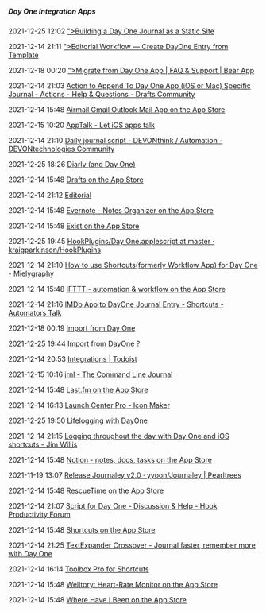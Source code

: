#####  Day One Integration Apps

2021-12-25 12:02 [&quot;&gt;Building a Day One Journal as a Static Site](https://lukecod.es/2016/12/06/building-a-day-one-journal-as-a-static-site/)

2021-12-14 21:11 [&quot;&gt;Editorial Workflow — Create DayOne Entry from Template](http://www.editorial-workflows.com/workflow/5802981450579968/XNFxN5GXuW8)

2021-12-18 00:20 [&quot;&gt;Migrate from Day One App | FAQ &amp; Support | Bear App](https://bear.app/faq/Import%20&%20export/Migrate%20from%20Day%20One/)

2021-12-14 21:03 [Action to Append To Day One App (iOS or Mac) Specific Journal - Actions - Help &amp; Questions - Drafts Community](https://forums.getdrafts.com/t/action-to-append-to-day-one-app-ios-or-mac-specific-journal/7504)

2021-12-14 15:48 [Airmail Gmail Outlook Mail App on the App Store](https://apps.apple.com/us/app/airmail-gmail-outlook-mail-app/id993160329)

2021-12-15 10:20 [AppTalk - Let iOS apps talk](https://app-talk.com/)

2021-12-14 21:10 [Daily journal script - DEVONthink / Automation - DEVONtechnologies Community](https://discourse.devontechnologies.com/t/daily-journal-script/16509)

2021-12-25 18:26 [Diarly (and Day One)](http://www.curtisfamily.org.uk/amp/diarly-and-day-one.html)

2021-12-14 15:48 [Drafts on the App Store](https://apps.apple.com/us/app/drafts/id1236254471)

2021-12-14 21:12 [‎Editorial](https://apps.apple.com/us/app/editorial/id673907758)

2021-12-14 15:48 [Evernote - Notes Organizer on the App Store](https://apps.apple.com/us/app/evernote-notes-organizer/id281796108)

2021-12-14 15:48 [Exist on the App Store](https://apps.apple.com/us/app/exist/id986201088)

2021-12-25 19:45 [HookPlugins/Day One.applescript at master · kraigparkinson/HookPlugins](https://github.com/kraigparkinson/HookPlugins/blob/master/Day%20One/Day%20One.applescript)

2021-12-14 21:10 [How to use Shortcuts(formerly Workflow App) for Day One - Mielygraphy](https://mielygraphy.com/blog/reviews/workflow-app-just-stopped-me-from-ditching-my-dayone-app/)

2021-12-14 15:48 [IFTTT - automation &amp; workflow on the App Store](https://apps.apple.com/us/app/ifttt-automation-workflow/id660944635)

2021-12-14 21:16 [IMDb App to DayOne Journal Entry - Shortcuts - Automators Talk](https://talk.automators.fm/t/imdb-app-to-dayone-journal-entry/7018)

2021-12-18 00:19 [Import from Day One](https://support.lifecraft.com/hc/en-us/articles/115011938508-Import-from-Day-One)

2021-12-25 19:44 [Import from DayOne ?](https://agenda.community/t/import-from-dayone/20493/11)

2021-12-14 20:53 [Integrations | Todoist](https://todoist.com/integrations)

2021-12-15 10:16 [jrnl - The Command Line Journal](https://jrnl.sh/en/stable/)

2021-12-14 15:48 [Last.fm on the App Store](https://apps.apple.com/us/app/last-fm/id1188681944)

2021-12-14 16:13 [‎Launch Center Pro - Icon Maker](https://apps.apple.com/us/app/launch-center-pro-icon-maker/id532016360)

2021-12-25 19:50 [Lifelogging with DayOne](https://www.fezfox.com/lifelogging-with-editorial/)

2021-12-14 21:15 [Logging throughout the day with Day One and iOS shortcuts - Jim Willis](https://www.jimwillis.org/logging-throughout-the-day-with-day-one-and-ios-shortcuts/)

2021-12-14 15:48 [Notion - notes, docs, tasks on the App Store](https://apps.apple.com/us/app/notion-notes-docs-tasks/id1232780281)

2021-11-19 13:07 [Release Journaley v2.0 · yyoon/Journaley | Pearltrees](http://www.pearltrees.com/chuzzy/dayone-mac-ios-only/id14610941)

2021-12-14 15:48 [RescueTime on the App Store](https://apps.apple.com/us/app/rescuetime/id966285407)

2021-12-14 21:07 [Script for Day One - Discussion &amp; Help - Hook Productivity Forum](https://discourse.hookproductivity.com/t/script-for-day-one/1274)

2021-12-14 15:48 [Shortcuts on the App Store](https://apps.apple.com/us/app/shortcuts/id1462947752)

2021-12-14 21:25 [TextExpander Crossover - Journal faster, remember more with Day One](https://textexpander.com/blog/textexpander-crossover-journal-faster-remember-more-with-day-one)

2021-12-14 16:14 [‎Toolbox Pro for Shortcuts](https://apps.apple.com/us/app/toolbox-pro-for-shortcuts/id1476205977)

2021-12-14 15:48 [Welltory: Heart-Rate Monitor on the App Store](https://apps.apple.com/us/app/welltory-heart-rate-monitor/id1074367771)

2021-12-14 15:48 [Where Have I Been on the App Store](https://apps.apple.com/us/app/where-have-i-been/id641553983)



